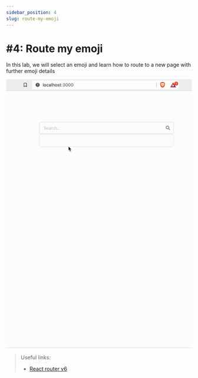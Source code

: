 ```yaml
---
sidebar_position: 4
slug: route-my-emoji
---
```


# #4: Route my emoji

In this lab, we will select an emoji and learn how to route to a new page with further emoji details

![](assets/route-demo.gif)

> Useful links:
>
> - [React router v6](https://reactrouter.com/en/main/start/tutorial)
